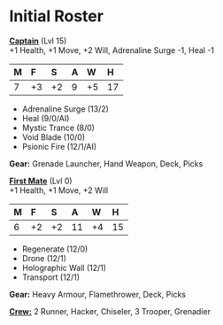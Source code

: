 # Initial Roster
<ins>**Captain**</ins> (Lvl 15)  
+1 Health, +1 Move, +2 Will, Adrenaline Surge -1, Heal -1  

|**M**|**F**|**S**|**A**|**W**|**H**|
|:---|:---|:---|:---|:---|:---|
|7|+3|+2|9|+5|17|

 - Adrenaline Surge (13/2)  
 - Heal (9/0/AI)  
 - Mystic Trance (8/0)  
 - Void Blade (10/0)  
 - Psionic Fire (12/1/AI)  

**Gear:** Grenade Launcher, Hand Weapon, Deck, Picks  

<ins>**First Mate**</ins> (Lvl 0)  
+1 Health, +1 Move, +2 Will 

|**M**|**F**|**S**|**A**|**W**|**H**|
|:---|:---|:---|:---|:---|:---|
|6|+2|+2|11|+4|15|

 - Regenerate (12/0)  
 - Drone (12/1)  
 - Holographic Wall (12/1)  
 - Transport (12/1)  

**Gear:** Heavy Armour, Flamethrower, Deck, Picks

<ins>**Crew:**</ins> 2 Runner, Hacker, Chiseler, 3 Trooper, Grenadier
